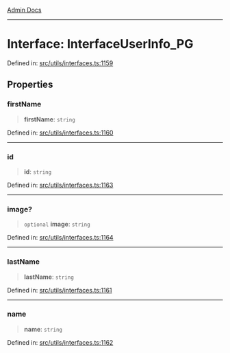 [Admin Docs](/)

***

# Interface: InterfaceUserInfo\_PG

Defined in: [src/utils/interfaces.ts:1159](https://github.com/PalisadoesFoundation/talawa-admin/blob/main/src/utils/interfaces.ts#L1159)

## Properties

### firstName

> **firstName**: `string`

Defined in: [src/utils/interfaces.ts:1160](https://github.com/PalisadoesFoundation/talawa-admin/blob/main/src/utils/interfaces.ts#L1160)

***

### id

> **id**: `string`

Defined in: [src/utils/interfaces.ts:1163](https://github.com/PalisadoesFoundation/talawa-admin/blob/main/src/utils/interfaces.ts#L1163)

***

### image?

> `optional` **image**: `string`

Defined in: [src/utils/interfaces.ts:1164](https://github.com/PalisadoesFoundation/talawa-admin/blob/main/src/utils/interfaces.ts#L1164)

***

### lastName

> **lastName**: `string`

Defined in: [src/utils/interfaces.ts:1161](https://github.com/PalisadoesFoundation/talawa-admin/blob/main/src/utils/interfaces.ts#L1161)

***

### name

> **name**: `string`

Defined in: [src/utils/interfaces.ts:1162](https://github.com/PalisadoesFoundation/talawa-admin/blob/main/src/utils/interfaces.ts#L1162)
